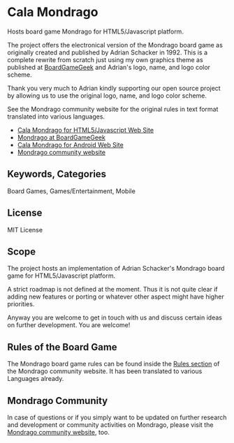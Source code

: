 Cala Mondrago
=============

Hosts board game Mondrago for HTML5/Javascript platform.

The project offers the electronical version of the Mondrago board game as originally created and published by Adrian Schacker in 1992. This is a complete rewrite from scratch just using my own graphics theme as published at [BoardGameGeek](http://boardgamegeek.com/boardgame/111396/mondrago) and Adrian's logo, name, and logo color scheme.

Thank you very much to Adrian kindly supporting our open source project by allowing us to use the original logo, name, and logo color scheme.

See the Mondrago community website for the original rules in text format translated into various languages.

* [Cala Mondrago for HTML5/Javascript Web Site](https://github.com/OMerkel/Cala_Mondrago)
* [Mondrago at BoardGameGeek](http://boardgamegeek.com/boardgame/111396/mondrago)
* [Cala Mondrago for Android Web Site](http://sourceforge.net/p/calamondrago)
* [Mondrago community website](http://mondrago.net/)

Keywords, Categories
--------------------
Board Games, Games/Entertainment, Mobile

License
-------
MIT License

Scope
-----

The project hosts an implementation of Adrian Schacker's Mondrago board game for HTML5/Javascript platform.

A strict roadmap is not defined at the moment. Thus it is not quite clear if adding new features or porting or whatever other aspect might have higher priorities.

Anyway you are welcome to get in touch with us and discuss certain ideas on further development. You are welcome!

Rules of the Board Game
-----------------------
The Mondrago board game rules can be found inside the [Rules section](http://mondrago.net/?page_id=32) of the Mondrago community website. It has been translated to various Languages already.

Mondrago Community
------------------
In case of questions or if you simply want to be updated on further research and development or community activities on Mondrago, please visit the [Mondrago community website](http://mondrago.net/), too.
